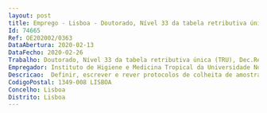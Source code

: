 ```yaml
--- 
layout: post
title: Emprego - Lisboa - Doutorado, Nível 33 da tabela retributiva única (TRU), Dec.Regul. n.º 11-A/2017, de 29/12
Id: 74665
Ref: OE202002/0363
DataAbertura: 2020-02-13
DataFecho: 2020-02-26
Trabalho: Doutorado, Nível 33 da tabela retributiva única (TRU), Dec.Regul. n.º 11-A/2017, de 29/12
Empregador: Instituto de Higiene e Medicina Tropical da Universidade Nova de Lisboa - NOVA Institute of Hygiene
Descricao:  Definir, escrever e rever protocolos de colheita de amostras, de acordo com boas práticas padrões laboratoriais  Obtenção da documentação legal e regulatória, aprovações pelos comités de ética, bancos de dados completos e rigorosos, obtenção de permissões operacionais, organização da logística relacionada e manutenção da coleção e informação associada num Sistema de Informação validado segundo as Boas Práticas Laboratoriais e Padrões de Qualidade  Assistir e monitorizar protocolos e procedimentos em estudos com colheita de amostras  Interagir com outros elementos da equipa para obter e transportar espécimenes (clínicos ou outros) de diferentes fontes para o biorepositório  Supervisionar a organização, manutenção e localização de amostras no biorepositório  Manter se atualizado(a) quanto às tecnologias e produtos relacionados com biorepositórios  Procurar e obter fontes de financiamento nacional e internacional  Interagir com membros do IHMT, e externamente, para aprender métodos adicionais e desenvolver investigação em colaboração  Contribuir para a manutenção das áreas comuns e manter os stocks de reagentes e consumíveis do laboratório  Co supervisionar estudantes e, ocasionalmente, dar aulas e formação ao nível de pós graduação de acordo com a alínea e) do n.º 4 do artigo 7.º do Decreto Lei n.º 57 2016, de 29 de agosto  Outras tarefas adicionais aos deveres principais de forma a assegurar o bom funcionamento do laboratório
CodigoPostal: 1349-008 LISBOA
Concelho: Lisboa
Distrito: Lisboa
--- 
```

